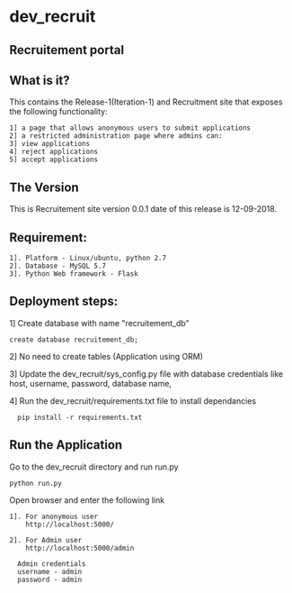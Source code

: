 # dev_recruit

Recruitement portal
-----------------

  What is it?
  -----------
  This contains the Release-1(Iteration-1) and
  Recruitment site that exposes the following functionality:
  
    1] a page that allows anonymous users to submit applications
    2] a restricted administration page where admins can:
    3] view applications
    4] reject applications
    5] accept applications


  The Version
  -------------
  This is Recruitement site version 0.0.1 date of this release is 12-09-2018.

  Requirement:
  ------------------
    1]. Platform - Linux/ubuntu, python 2.7
    2]. Database - MySQL 5.7
    3]. Python Web framework - Flask


  Deployment steps:
  ------------------
  1]  Create database with name "recruitement_db"

    create database recruitement_db;
        
  2]  No need to create tables (Application using ORM)

  3]  Update the dev_recruit/sys_config.py file with database credentials
      like host, username, password, database name, 
      
  4]  Run the dev_recruit/requirements.txt file to install dependancies 
      
      pip install -r requirements.txt 


  Run the Application
  --------------------
  Go to the dev_recruit directory and run run.py
  
    python run.py
  
  Open browser and enter the following link
  
    1]. For anonymous user
        http://localhost:5000/

    2]. For Admin user
        http://localhost:5000/admin

      Admin credentials
      username - admin
      password - admin
     
 
